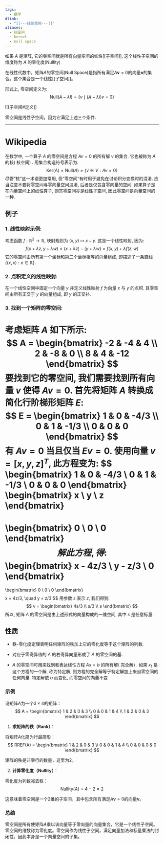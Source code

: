 ```yaml
---
tags:
  - 数学
dlink:
  - "[[---线性空间---]]"
aliases:
  - 核空间
  - kernel
  - null space
---
```

如果 $A$ 是矩阵, 它的零空间就是所有向量空间的线性[[子空间]], 这个线性子空间的维度称为 $A$ 的零化度(Nullity)

在线性代数中，矩阵$A$的零空间(Null Space)是指所有满足$A\mathbf{v} = 0$的向量$\mathbf{v}$的集合。这个集合是一个线性[[子空间]]。

形式上, 零空间定义为: 
$$\text{Null}(A - \lambda I) = \{ v \mid (A - \lambda I)v = 0 \}$$

![[子空间#定义]]

零空间是线性子空间，因为它满足上述三个条件. 


---
# Wikipedia
在数学中, 一个算子 $A$ 的零空间是方程 $Av = 0$ 的所有解 $v$ 的集合. 它也被称为 $A$ 的核( 核空间) . 用集合构造符号表示为: 
$$
\text{Ker}(A)=\text{Null}(A) = \{ v \in V : Av = 0 \}
$$
尽管“核”这一术语更加常用, 但“零空间”有时用于避免在讨论积分变换时的混淆. 应当注意不要将零空间与零向量空间混淆, 后者是仅包含零向量的空间. 
如果算子是在向量空间上的线性算子, 则其零空间亦是线性子空间, 因此零空间是向量空间的一种. 
## 例子
### 1. 线性映射示例: 
   考虑函数 $f : \mathbb{R}^2 \rightarrow \mathbb{R}$, 映射规则为 $(x, y) \mapsto x - y$. 这是一个线性映射, 因为: 
$$
f(x + \lambda z, y + \lambda w) = (x + \lambda z) - (y + \lambda w) = f(x, y) + \lambda f(z, w)
$$
   它的零空间由所有第一个坐标和第二个坐标相等的向量组成, 即描述了一条直线 $\{(x, x) : x \in \mathbb{R}\}$. 
### 2. 点积定义的线性映射: 
   在一个线性空间中固定一个向量 $y$ 并定义线性映射 $f$ 为向量 $x$ 与 $y$ 的点积. 其零空间由所有正交于 $y$ 的向量组成, 即 $y$ 的正交补. 
### 3. 找到一个矩阵的零空间:
考虑矩阵 $A$ 如下所示: 
$$
A = \begin{bmatrix}
-2 & -4 & 4 \\
2 & -8 & 0 \\
8 & 4 & -12
\end{bmatrix}
$$
要找到它的零空间, 我们需要找到所有向量 $v$ 使得 $Av = 0$. 首先将矩阵 $A$ 转换成简化行阶梯形矩阵 $E$: 
$$
E = \begin{bmatrix}
1 & 0 & -4/3 \\
0 & 1 & -1/3 \\
0 & 0 & 0
\end{bmatrix}
$$
有 $Av = 0$ 当且仅当 $Ev = 0$. 使用向量 $v = [x, y, z]^T$, 此方程变为: 
$$
\begin{bmatrix}
1 & 0 & -4/3 \\
0 & 1 & -1/3 \\
0 & 0 & 0
\end{bmatrix}
\begin{bmatrix}
x \\
y \\
z
\end{bmatrix}
=
\begin{bmatrix}
0 \\
0 \\
0
\end{bmatrix}
$$
解此方程, 得: 
$$
\begin{bmatrix}
x - 4z/3 \\
y - z/3 \\
0
\end{bmatrix}
=
\begin{bmatrix}
0 \\
0 \\
0
\end{bmatrix}
$$
$$
x = 4z/3, \quad y = z/3
$$
用参数 $s$ 表示 $z$, 我们得到: 
$$
v = \begin{bmatrix}
4s/3 \\
s/3 \\
s
\end{bmatrix}
$$
所以, 矩阵 $A$ 的零空间是由上述形式的向量构成的一维空间, 其中 $s$ 是任意标量. 

## 性质
- 秩-零化度定理表明任何矩阵的秩加上它的零化度等于这个矩阵的列数. 
- 对应于零奇异值的 $A$ 的右奇异向量形成了 $A$ 的零空间的基. 

- $A$ 的零空间可用来找到和表达线性方程 $Ax = b$ 的所有解( 完全解) . 如果 $x_1$ 是这个方程的一个解, 称为特定解, 则方程的完全解等于特定解加上来自零空间的任何向量. 特定解依 $b$ 而变化, 而零空间的向量不变. 




### 示例

设矩阵$A$为一个$3 \times 4$的矩阵：
$$
A = \begin{bmatrix}
1 & 2 & 0 & 3 \\
0 & 0 & 1 & 4 \\
1 & 2 & 0 & 3
\end{bmatrix}
$$

1. **求矩阵的秩（Rank）**：

将矩阵$A$化简为行最简形：
$$
RREF(A) = \begin{bmatrix}
1 & 2 & 0 & 3 \\
0 & 0 & 1 & 4 \\
0 & 0 & 0 & 0
\end{bmatrix}
$$

矩阵的秩是非零行的数量，这里为2。

2. **计算零化度（Nullity）**：

零化度为列数减去秩：
$$
\text{Nullity}(A) = 4 - 2 = 2
$$

这意味着零空间是一个2维的子空间，其中包含所有满足$A\mathbf{v} = 0$的向量$\mathbf{v}$。

### 总结

零空间是所有使矩阵$A$乘以该向量等于零向量的向量集合，它是一个线性子空间。零空间的维数称为零化度。零空间作为线性子空间，满足向量加法和标量乘法的封闭性，因此本身是一个向量空间的子集。